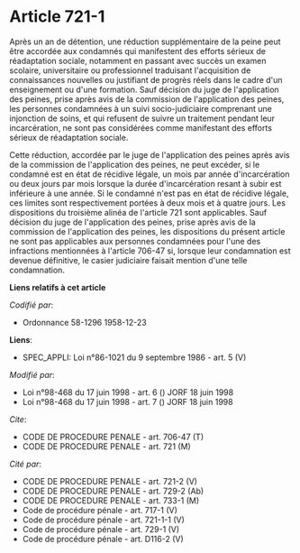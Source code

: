 # Article 721-1

Après un an de détention, une réduction supplémentaire de la peine peut être accordée aux condamnés qui manifestent des
efforts sérieux de réadaptation sociale, notamment en passant avec succès un examen scolaire, universitaire ou professionnel
traduisant l'acquisition de connaissances nouvelles ou justifiant de progrès réels dans le cadre d'un enseignement ou d'une
formation. Sauf décision du juge de l'application des peines, prise après avis de la commission de l'application des peines,
les personnes condamnées à un suivi socio-judiciaire comprenant une injonction de soins, et qui refusent de suivre un
traitement pendant leur incarcération, ne sont pas considérées comme manifestant des efforts sérieux de réadaptation sociale.

Cette réduction, accordée par le juge de l'application des peines après avis de la commission de l'application des peines, ne
peut excéder, si le condamné est en état de récidive légale, un mois par année d'incarcération ou deux jours par mois lorsque
la durée d'incarcération resant à subir est inférieure à une année. Si le condamné n'est pas en état de récidive légale, ces
limites sont respectivement portées à deux mois et à quatre jours. Les dispositions du troisième alinéa de l'article 721 sont
applicables.    Sauf décision du juge de l'application des peines, prise après avis de la commission de l'application des
peines, les dispositions du présent article ne sont pas applicables aux personnes condamnées pour l'une des infractions
mentionnées à l'article 706-47 si, lorsque leur condamnation est devenue définitive, le casier judiciaire faisait mention
d'une telle condamnation.

**Liens relatifs à cet article**

_Codifié par_:

  - Ordonnance 58-1296 1958-12-23

**Liens**:

  - SPEC_APPLI: Loi n°86-1021 du 9 septembre 1986 - art. 5 (V)

_Modifié par_:

  - Loi n°98-468 du 17 juin 1998 - art. 6 () JORF 18 juin 1998
  - Loi n°98-468 du 17 juin 1998 - art. 7 () JORF 18 juin 1998

_Cite_:

  - CODE DE PROCEDURE PENALE - art. 706-47 (T)
  - CODE DE PROCEDURE PENALE - art. 721 (M)

_Cité par_:

  - CODE DE PROCEDURE PENALE - art. 721-2 (V)
  - CODE DE PROCEDURE PENALE - art. 729-2 (Ab)
  - CODE DE PROCEDURE PENALE - art. 733-1 (M)
  - Code de procédure pénale - art. 717-1 (V)
  - Code de procédure pénale - art. 721-1-1 (V)
  - Code de procédure pénale - art. 729-1 (V)
  - Code de procédure pénale - art. D116-2 (V)
